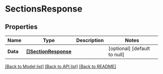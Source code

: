# SectionsResponse

## Properties
Name | Type | Description | Notes
------------ | ------------- | ------------- | -------------
**Data** | [**[]SectionResponse**](SectionResponse.md) |  | [optional] [default to null]

[[Back to Model list]](../README.md#documentation-for-models) [[Back to API list]](../README.md#documentation-for-api-endpoints) [[Back to README]](../README.md)


